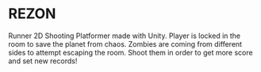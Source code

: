 # REZON
Runner 2D Shooting Platformer made with Unity. Player is locked in the room to save the planet from chaos. Zombies are coming from different sides to attempt escaping the room. Shoot them in order to get more score and set new records!
